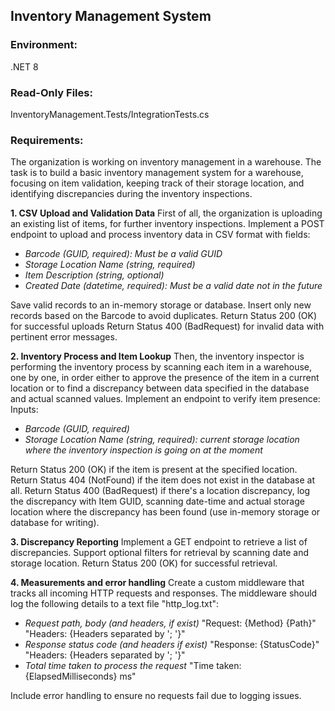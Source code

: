 ## Inventory Management System

### Environment:
.NET 8

### Read-Only Files:
InventoryManagement.Tests/IntegrationTests.cs

### Requirements:
The organization is working on inventory management in a warehouse.
The task is to build a basic inventory management system for a warehouse, focusing on item validation, keeping track of their storage location, and identifying discrepancies during the inventory inspections.

**1. CSV Upload and Validation Data**
First of all, the organization is uploading an existing list of items, for further inventory inspections.
Implement a POST endpoint to upload and process inventory data in CSV format with fields:

* _Barcode (GUID, required): Must be a valid GUID_
* _Storage Location Name (string, required)_
* _Item Description (string, optional)_
* _Created Date (datetime, required): Must be a valid date not in the future_

Save valid records to an in-memory storage or database.
Insert only new records based on the Barcode to avoid duplicates.
Return Status 200 (OK) for successful uploads
Return Status 400 (BadRequest) for invalid data with pertinent error messages.

**2. Inventory Process and Item Lookup**
Then, the inventory inspector is performing the inventory process by scanning each item in a warehouse, one by one, in order either to approve the presence of the item in a current location or to find a discrepancy between data specified in the database and actual scanned values.
Implement an endpoint to verify item presence:
Inputs:

* _Barcode (GUID, required)_
* _Storage Location Name (string, required): current storage location where the inventory inspection is going on at the moment_

Return Status 200 (OK) if the item is present at the specified location.
Return Status 404 (NotFound) if the item does not exist in the database at all.
Return Status 400 (BadRequest) if there's a location discrepancy, log the discrepancy with Item GUID, scanning date-time and actual storage location where the discrepancy has been found (use in-memory storage or database for writing).

**3. Discrepancy Reporting**
Implement a GET endpoint to retrieve a list of discrepancies.
Support optional filters for retrieval by scanning date and storage location.
Return Status 200 (OK) for successful retrieval.

**4. Measurements and error handling**
Create a custom middleware that tracks all incoming HTTP requests and responses. The middleware should log the following details to a text file "http_log.txt":

* _Request path, body (and headers, if exist)_
"Request: {Method} {Path}"
"Headers: {Headers separated by '; '}"
* _Response status code (and headers if exist)_
"Response: {StatusCode}"
"Headers: {Headers separated by '; '}"
* _Total time taken to process the request_
"Time taken: {ElapsedMilliseconds} ms"

Include error handling to ensure no requests fail due to logging issues.

